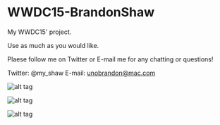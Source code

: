 # WWDC15-BrandonShaw
My WWDC15' project.

Use as much as you would like. 

Plaese follow me on Twitter or E-mail me for any chatting or questions! 

Twitter: @my_shaw
E-mail: unobrandon@mac.com

![alt tag](http://f.cl.ly/items/263y3h3P1F2r360s2h3N/iOS%20Simulator%20Screen%20Shot%20Apr%2026,%202015,%206.25.12%20PM.png)

![alt tag](http://f.cl.ly/items/373i053y1m0K3g23043x/iOS%20Simulator%20Screen%20Shot%20Apr%2026,%202015,%206.25.20%20PM.png)

![alt tag](http://f.cl.ly/items/192a0c3I173R1u3x2g0z/iOS%20Simulator%20Screen%20Shot%20-%20Apple%20Watch%20Apr%2026,%202015,%206.25.44%20PM.png)
